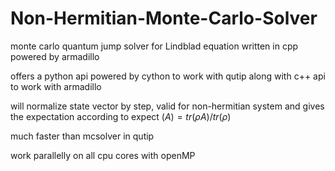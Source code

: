 # Non-Hermitian-Monte-Carlo-Solver
monte carlo quantum jump solver for Lindblad equation written in cpp powered by armadillo 

offers a python api powered by cython to work with qutip along with c++ api to work with armadillo 

will normalize state vector by step, valid for non-hermitian system and gives the expectation according to expect $(A)=tr(\rho A)/tr(\rho)$

much faster than mcsolver in qutip 

work parallelly on all cpu cores with openMP 
